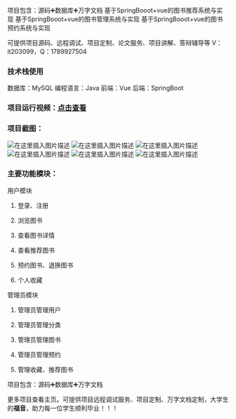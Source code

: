 项目包含：源码➕数据库➕万字文档
基于SpringBooot+vue的图书推荐系统与实现
基于SpringBooot+vue的图书管理系统与实现
基于SpringBooot+vue的图书预约系统与实现

可提供项目源码、远程调试、项目定制、论文服务、项目讲解、答辩辅导等
V：it203099，Q：1789927504

### 技术栈使用

数据库：MySQL
编程语言：Java
前端：Vue
后端：SpringBoot

### 项目运行视频：[点击查看](https://www.bilibili.com/video/BV1ZsY4ejEgu/?spm_id_from=333.999.0.0&vd_source=e1f264ebfe7711837f30366a5aa3514e)

### 项目截图：
![在这里插入图片描述](https://i-blog.csdnimg.cn/direct/0e397f555d1f4f819e9cf9bc494f2b57.png#pic_center)
![在这里插入图片描述](https://i-blog.csdnimg.cn/direct/944224a8e42148f7871e2d52058e39f3.png#pic_center)
![在这里插入图片描述](https://i-blog.csdnimg.cn/direct/55b13e4e55c74d3f8fb0bc92b9560a89.jpeg#pic_center)
![在这里插入图片描述](https://i-blog.csdnimg.cn/direct/92322519b94f46e5a8b74dd236d4e5c3.jpeg#pic_center)
![在这里插入图片描述](https://i-blog.csdnimg.cn/direct/8f3df98bffc74b1e8bbcab2ed0a1c024.jpeg#pic_center)
![在这里插入图片描述](https://i-blog.csdnimg.cn/direct/9ad360de981348818cf3175a423a23bc.jpeg#pic_center)



### 主要功能模块：

用户模块

1. 登录、注册

2. 浏览图书

3. 查看图书详情

4. 查看推荐图书

5. 预约图书、退换图书

6. 个人收藏

管理员模块 

1. 管理员管理用户

2. 管理员管理分类

3. 管理员管理图书

4. 管理员管理预约

5. 管理收藏、推荐图书



项目包含：源码➕数据库➕万字文档

更多项目查看主页。可提供项目远程调试服务、项目定制、万字文档定制，大学生的**福音**，助力每一位学生顺利毕业！！！

